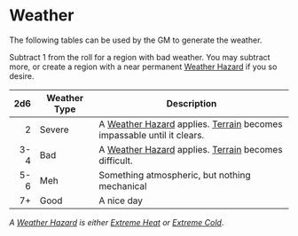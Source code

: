 # Weather

The following tables can be used by the GM to generate the weather.

Subtract 1 from the roll for a region with bad weather. You may subtract more, or create a region with a near permanent [Weather Hazard](Environmental%20Hazards.md) if you so desire.

| 2d6 | Weather Type | Description                                                                                                                                  |
| --: | ------------ | -------------------------------------------------------------------------------------------------------------------------------------------- |
|   2 | Severe       | A [Weather Hazard](Environmental%20Hazards.md) applies. [Terrain](../Exploration/Overland%20Journeys.md#Terrain) becomes impassable until it clears. |
| 3-4 | Bad          | A [Weather Hazard](Environmental%20Hazards.md) applies. [Terrain](../Exploration/Overland%20Journeys.md#Terrain) becomes difficult.                  |
| 5-6 | Meh          | Something atmospheric, but nothing mechanical                                                                                                |
|  7+ | Good         | A nice day                                                                                                                                   |

*A [Weather Hazard](Environmental%20Hazards.md) is either [Extreme Heat](Environmental%20Hazards.md#Extreme%20Heat) or [Extreme Cold](Environmental%20Hazards.md#Extreme%20Cold)*.
